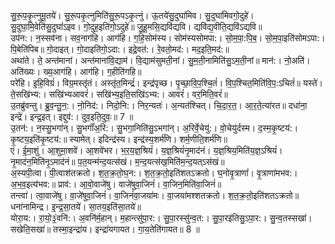 

  
सु॒रू॒प॒कृ॒त्नुमू॒तये॑। सु॒रू॒पकृ॒त्नुमिति॑सु॒रू॒पऽकृ॒त्नुं। ऊ॒तये॑सु॒दुघा॑मिव। सु॒दुघा॑मिवगो॒दुहे॑। सु॒दुघा॒मि॒वेति॑सु॒दुघां॑ऽइव। गो॒दुह॒इति॑गो॒ऽदुहे॑॥ जु॒हू॒मसि॒द्यवि॑द्यवि। द्यवि॑द्य॒वीति॒द्यवि॑ऽद्यवि॥  
उप॑न:। न॒स्सव॑ना। सव॒नाग॑हि। आग॑हि। ग॒हि॒सोम॑स्य। सोम॑स्यसोमपा:। सो॒म॒पा॒:पि॒ब॒। सो॒म॒पा॒इति॑सोमऽपा:। पि॒बेति॑पिब॥ गो॒दाइत्। गो॒दाइति॑गो॒ऽदा:। इद्रे॒वत॑:। रे॒वतो॒मद॑:। मद॒इति॒मद॑:॥  
अथा॑ते। ते॒ अन्त॑मानां। अन्त॑मानांवि॒द्याम॑। वि॒द्याम॑सुमती॒नां। सु॒म॒ती॒नामिति॑सु॒ऽम॒ती॒नां॥ मान॑:। नो॒अति॑। अति॑ख्यः। ख्य॒आग॑हि। आग॑हि। ग॒हीति॑गहि॥  
परे॑हि। इ॒हि॒विग्रं॑। विग्र॒मस्तृ॑तं। अस्तृ॑त॒मिन्द्रं॑। इन्द्र॑पृच्छ। पृ॒च्छा॒वि॒प॒श्चि॒तं॑। वि॒प॒श्चित॒मिति॑वि॒प॒:ऽचितं॑॥ यस्ते॑। ते॒सखि॑भ्य:। सखि॑भ्यआवरं॑। सखि॑भ्य॒इति॒सखि॑ऽभ्य:। आवरं॑। वर॒मिति॒वरं॑॥  
उ॒तब्रु॑वन्तु। ब्रु॒व॒न्तु॒न॒:। नो॒निद॑:। निदो॒नि:। निर॒न्यतः॑। अ॒न्यत॑श्चित्। चि॒दा॒र॒त॒। आ॒र॒ते॒त्या॑रत॥ दधा॑ना॒ इन्द्रे॑। इन्द्र॒इत्। इद्दुव॑:। दुव॒इति॒दुवः॒॥ 7 ॥  
उ॒तन॑:। न॒स्सु॒भगा॑न्। सु॒भगाँ॑अ॒रि:। सु॒भगा॒निति॑सु॒ऽभगा॑न्। अ॒रिर्वे॒चेयु॑:। वो॒चेयु॑र्दस्म। द॒स्म॒कृ॒ष्टय॑:। कृ॒ष्टय॒इति॑कृ॒ष्टय॑:॥ स्यामेत्। इदिन्द्र॑स्य। इन्द्र॑स्य॒शर्म॑णि। शर्म॒णीति॒शर्म॑णि॥  
एं। ई॒मा॒शुं। आ॒शुमा॒शवे॑। आ॒शवे॑भर। भ॒र॒य॒ज्ञ॒श्रियं॑। य॒ज्ञ॒श्रियं॑नृ॒माद॑नं। य॒ज्ञ॒श्रिय॒मिति॑य॒ज्ञ॒ऽश्रियं॑। नृ॒माद॑न॒मिति॑नृ॒ऽमाद॑नं॥ प॒त॒यन्म॑न्द॒यत्स॑खं। म॒न्द॒यत्स॑ख॒मिति॑म॒न्द॒यत्ऽस॑खं॥  
अ॒स्यपी॒त्वा। पी॒त्वाश॑तक्रतो। श॒त॒क्र॒तो॒घ॒न:। श॒त॒क्र॒तो॒इति॑शतऽक्रतो। घ॒नोवृ॒त्राणां॑। वृ॒त्राणा॑मभव:। अ॒भ॒व॒इत्य॑भव:॥ प्राव॑:। आ॒वो॒वाजे॑षु। वाजे॑षुवा॒जिनं॑। वा॒जिन॒मिति॑वा॒जिनं॑॥  
तन्त्वा॑। त्वा॒वाजे॑षु। वा॒जे॑षुवा॒जिनं॑। वा॒जिनं॑वा॒जया॑मः। वा॒जया॑मश्शतक्रतो। श॒त॒क्र॒तो॒इति॑शतऽक्रतो॥ धना॑नामिन्द्र। इ॒न्द्र॒सा॒तये॑। सा॒तय॒इति॑सा॒तये॑॥  
योरा॒य:। रा॒यो॒३॒॑वनि॑:। अ॒वनि॑र्म॒हान्। म॒हान्त्सु॑पा॒र:। सु॒पा॒रस्सु॑न्व॒त:। सु॒पा॒रइ॑तिसु॒ऽपा॒र:। सु॒न्व॒तस्सखा॑। सखेति॒सखा॑॥ तस्मा॒इन्द्रा॑य। इन्द्रा॑यगायत। गा॒य॒तेति॑गायत॥ 8 ॥  
